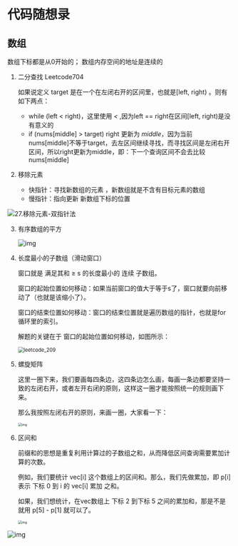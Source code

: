 # 代码随想录

## 数组

数组下标都是从0开始的；
数组内存空间的地址是连续的

1. 二分查找 Leetcode704

   如果说定义 target 是在一个在左闭右开的区间里，也就是[left, right) 。则有如下两点：

   - while (left < right)，这里使用 *<* ,因为left == right在区间[left, right)是没有意义的
   - if (nums[middle] > target) right 更新为 *middle*，因为当前nums[middle]不等于target，去左区间继续寻找，而寻找区间是左闭右开区间，所以right更新为middle，即：下一个查询区间不会去比较nums[middle]

2. 移除元素
   - 快指针：寻找新数组的元素 ，新数组就是不含有目标元素的数组
   - 慢指针：指向更新 新数组下标的位置

![27.移除元素-双指针法](D:/coding/my_cans/Algorithm/%E6%95%B0%E7%BB%84/Note.assets/27.%E7%A7%BB%E9%99%A4%E5%85%83%E7%B4%A0-%E5%8F%8C%E6%8C%87%E9%92%88%E6%B3%95.gif)

3. 有序数组的平方

   ![img](D:/coding/my_cans/Algorithm/%E6%95%B0%E7%BB%84/Note.assets/977.%E6%9C%89%E5%BA%8F%E6%95%B0%E7%BB%84%E7%9A%84%E5%B9%B3%E6%96%B9.gif)

4. 长度最小的子数组（滑动窗口）

   窗口就是 满足其和 ≥ s 的长度最小的 连续 子数组。

   窗口的起始位置如何移动：如果当前窗口的值大于等于s了，窗口就要向前移动了（也就是该缩小了）。

   窗口的结束位置如何移动：窗口的结束位置就是遍历数组的指针，也就是for循环里的索引。

   解题的关键在于 窗口的起始位置如何移动，如图所示：

   <img src="D:/coding/my_cans/Algorithm/%E6%95%B0%E7%BB%84/Note.assets/20210312160441942.png" alt="leetcode_209" style="zoom: 80%;" />

5. 螺旋矩阵

   这里一圈下来，我们要画每四条边，这四条边怎么画，每画一条边都要坚持一致的左闭右开，或者左开右闭的原则，这样这一圈才能按照统一的规则画下来。

   那么我按照左闭右开的原则，来画一圈，大家看一下：

   <img src="D:/coding/my_cans/Algorithm/%E6%95%B0%E7%BB%84/Note.assets/20220922102236.png" alt="img" style="zoom:50%;" />

6. 区间和

   前缀和的思想是重复利用计算过的子数组之和，从而降低区间查询需要累加计算的次数。

   例如，我们要统计 vec[i] 这个数组上的区间和。那么，我们先做累加，即 p[i] 表示 下标 0 到 i 的 vec[i] 累加 之和。

   如果，我们想统计，在vec数组上 下标 2 到下标 5 之间的累加和，那是不是就用 p[5] - p[1] 就可以了。

   <img src="D:/coding/my_cans/Algorithm/%E6%95%B0%E7%BB%84/Note.assets/20240627110604.png" alt="img" style="zoom:50%;" />

   

![img](D:/coding/my_cans/Algorithm/%E6%95%B0%E7%BB%84/Note.assets/%E6%95%B0%E7%BB%84%E6%80%BB%E7%BB%93.png)
